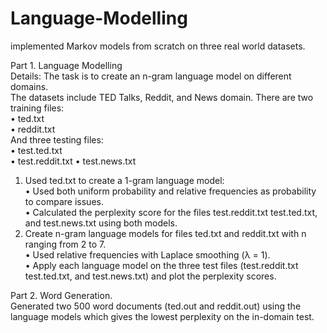 # Language-Modelling
implemented Markov models from scratch on three real world datasets.  

Part 1. Language Modelling  
Details: The task is to create an n-gram language model on different domains.  
The datasets include TED Talks, Reddit, and News domain. There are two training files:  
• ted.txt  
• reddit.txt  
And three testing files:  
• test.ted.txt  
• test.reddit.txt • test.news.txt  
  
1. Used ted.txt to create a 1-gram language model:  
   • Used both uniform probability and relative frequencies as probability to compare issues.  
   • Calculated the perplexity score for the files test.reddit.txt test.ted.txt, and test.news.txt using both models.  
2. Create n-gram language models for files ted.txt and reddit.txt with n ranging from 2 to 7.  
   • Used relative frequencies with Laplace smoothing (λ = 1).  
   • Apply each language model on the three test files (test.reddit.txt test.ted.txt, and test.news.txt) and plot the perplexity scores.
  
Part 2. Word Generation.  
Generated two 500 word documents (ted.out and reddit.out) using the language models which gives the lowest perplexity on the in-domain test.  
